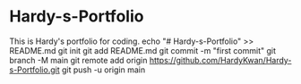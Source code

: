 # Hardy-s-Portfolio
This is Hardy's portfolio for coding.
echo "# Hardy-s-Portfolio" >> README.md
git init
git add README.md
git commit -m "first commit"
git branch -M main
git remote add origin https://github.com/HardyKwan/Hardy-s-Portfolio.git
git push -u origin main
